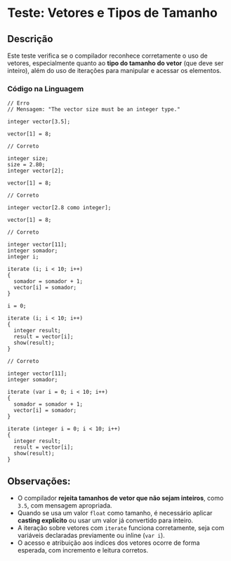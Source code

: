  # Teste: Vetores e Tipos de Tamanho

 ## Descrição

 Este teste verifica se o compilador reconhece corretamente o uso de vetores, especialmente quanto ao **tipo do tamanho do vetor** (que deve ser inteiro), além do uso de iterações para manipular e acessar os elementos.

 ### Código na Linguagem

 ```
 // Erro
 // Mensagem: "The vector size must be an integer type."

 integer vector[3.5];

 vector[1] = 8;
 ```

 ```
 // Correto

 integer size;
 size = 2.80;
 integer vector[2];

 vector[1] = 8;
 ```

 ```
 // Correto

 integer vector[2.8 como integer];

 vector[1] = 8;
 ```

 ```
 // Correto

 integer vector[11];
 integer somador;
 integer i;

 iterate (i; i < 10; i++)
 {
   somador = somador + 1;
   vector[i] = somador;
 }

 i = 0;

 iterate (i; i < 10; i++)
 {
   integer result;
   result = vector[i];
   show(result);
 }
 ```

 ```
 // Correto

 integer vector[11];
 integer somador;

 iterate (var i = 0; i < 10; i++)
 {
   somador = somador + 1;
   vector[i] = somador;
 }

 iterate (integer i = 0; i < 10; i++)
 {
   integer result;
   result = vector[i];
   show(result);
 }
 ```

 ## Observações:

 - O compilador **rejeita tamanhos de vetor que não sejam inteiros**, como `3.5`, com mensagem apropriada.
 - Quando se usa um valor `float` como tamanho, é necessário aplicar **casting explícito** ou usar um valor já convertido para inteiro.
 - A iteração sobre vetores com `iterate` funciona corretamente, seja com variáveis declaradas previamente ou inline (`var i`).
 - O acesso e atribuição aos índices dos vetores ocorre de forma esperada, com incremento e leitura corretos.
